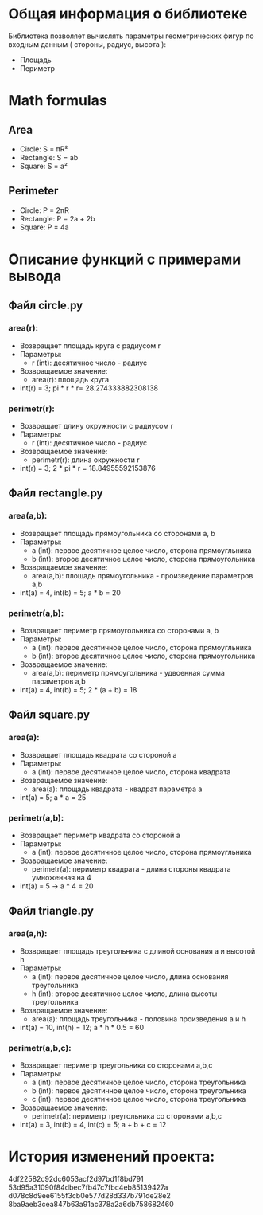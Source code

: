 # Общая информация о библиотеке

 Библиотека позволяет вычислять параметры геометрических фигур по входным данным ( стороны, радиус, высота ): 
 - Площадь
 - Периметр


# Math formulas
## Area
- Circle: S = πR²
- Rectangle: S = ab
- Square: S = a²

## Perimeter
- Circle: P = 2πR
- Rectangle: P = 2a + 2b
- Square: P = 4a

# Описание функций с примерами вывода

## Файл **circle.py**
### area(r):
 - Возвращает площадь круга с радиусом r
 - Параметры:
	- r (int): десятичное число - радиус
 - Возвращаемое значение:
	- area(r): площадь круга
 - int(r) = 3; pi * r * r= 28.274333882308138
### perimetr(r):
 - Возвращает длину окружности с радиусом r
 - Параметры:
	- r (int): десятичное число - радиус
 - Возвращаемое значение:
	- perimetr(r): длина окружности r
 - int(r) = 3; 2 * pi * r = 18.84955592153876
## Файл **rectangle.py**
### area(a,b):
 - Возвращает площадь прямоугольника со сторонами a, b
 - Параметры:
	- a (int): первое десятичное целое число, сторона прямоугльника
	- b (int): второе десятичное целое число, сторона прямоугольника
 - Возвращаемое значение:
	- area(a,b): площадь прямоугольника - произведение параметров a,b
 - int(a) = 4, int(b) = 5; a * b = 20
### perimetr(a,b):
 - Возвращает периметр прямоугольника со сторонами a, b
 - Параметры:
	- a (int): первое десятичное целое число, сторона прямоугльника
	- b (int): второе десятичное целое число, сторона прямоугольника
 - Возвращаемое значение:
	- area(a,b): периметр прямоугольника - удвоенная сумма параметров 
a,b
 - int(a) = 4, int(b) = 5; 2 * (a + b) = 18
## Файл **square.py**
### area(a):
 - Возвращает площадь квадрата со стороной a
 - Параметры:
	- a (int): первое десятичное целое число, сторона квадрата
 - Возвращаемое значение:
	- area(a): площадь квадрата - квадрат параметра a
 - int(a) = 5; a * a = 25
### perimetr(a,b):
 - Возвращает периметр квадрата со стороной a
 - Параметры:
	- a (int): первое десятичное целое число, сторона прямоугльника
 - Возвращаемое значение:
	- perimetr(a): периметр квадрата - длина стороны квадрата умноженная на 4
 - int(a) = 5 -> a * 4 = 20
## Файл **triangle.py**
### area(a,h):
 - Возвращает площадь треугольника с длиной основания a и высотой h
 - Параметры:
	- a (int): первое десятичное целое число, длина основания треугольника
	- h (int): второе десятичное целое число, длина высоты треугольника
 - Возвращаемое значение:
	- area(a): площадь треугольника - половина произведения a и h
 - int(a) = 10, int(h) = 12; a * h * 0.5 = 60
### perimetr(a,b,c):
 - Возвращает периметр треугольника со сторонами a,b,c
 - Параметры:
	- a (int): первое десятичное целое число, сторона треугольника
	- b (int): первое десятичное целое число, сторона треугольника
	- c (int): первое десятичное целое число, сторона треугольника
 - Возвращаемое значение:
	- perimetr(a): периметр треугольника со сторонами a,b,c
 - int(a) = 3, int(b) = 4, int(c) = 5; a + b + c = 12
# История изменений проекта:
4df22582c92dc6053acf2d97bd1f8bd791
53d95a31090f84dbec7fb47c7fbc4eb85139427a
d078c8d9ee6155f3cb0e577d28d337b791de28e2
8ba9aeb3cea847b63a91ac378a2a6db758682460

